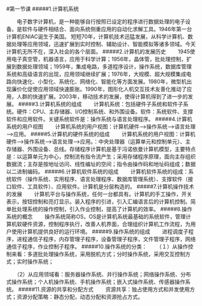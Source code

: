 #第一节课
#####1.计算机系统
   
　　电子数字计算机，是一种能够自行按照已设定的程序进行数据处理的电子设备。是软件与硬件相结合、面向系统侧重应用的自动化求解工具。1946年第一台计算机ENIAC诞生于美国。
短短70年，计算机技术迅猛发展，从科学计算机、数据处理等应用领域，迅速扩展到实时控制、辅助设计、智能模拟等诸多领域。今天计算机无所不在，深入社会的各个层面。
#####2.计算机的发展历史
 　　1945使用电子真空管，机器语言，应用于科学计算；1956年，晶体管，批处理控制，扩展到数据处理领域；1959年，集成电路，多道程序设计，操作系统，数据库管理系统和高级语言的出现，应用领域继续扩展；1976年，大规模、超大规模集成电路向快速化、小型化、系统化、网络化、智能化等方面发展。1980年，微型机出现廉价化促使应用领域快速膨胀。1990年，图形化人机交互技术友善化推动了应用，人群的快速扩展。2003年，移动技术的发展，使得计算机得到了进一步的发展。
#####3.计算机系统的组成
　　计算机系统：包括硬件子系统和软件子系统。硬件：CPU、主存储器、I/O控制系统、和外围设备。软件：系统软件、支撑软件和应用软件。关键系统软件是：操作系统与语言处理程序。
#####4.计算机系统的用户视图
　　计算机系统的用户视图：计算机硬件—>操作系统—>语言处理—>应用。
#####5.计算机的硬件系统的组成
　　计算机系统的用户视图：计算机硬件—>操作系统—>语言处理—>应用。：中央处理器（运算单元和控制单元）、主存储器、外围设备、总线。存储程序计算机是基于冯诺依曼计算机模型，主要特点是：以运算单元为中心，控制流有指令流产生；采用存储程序原理，面向主存组织数据流；主存是按地址访问、线性编址的空间；指令由操作码和地址码组成；数据以二进制编码。
#####6.计算机软件系统的组成
　　计算机软件系统的组成：系统软件（操作系统、实用程序、语言处理程序、数据库管理系统）、支撑软件（接口软件、工具软件）、应用软件。计算机是分层构造的。
#####7.计算机操作技术的发展
　　计算机平台与操作系统，任何一台都具有。计算机的手工操作，开关表示，按钮控制和亮灯显示。装入程序的引进，引入汇编语言后的计算机控制。简单批处理系统的操作控制，引入作业控制，提高了计算机的效率。
#####8.操作系统的概念
　　操作系统简称OS，OS是计算机系统最基础的系统软件，管理计算机软硬件资源，控制程序执行，改善人机界面，合理组织计算机工作流程，为用户使用计算机提供良好的运行环境。
#####9.操作系统的组成
　　进程调度子程序，进程通信子程序，内存管理子程序，设备管理子程序，文件管理子程序，网络通信子程序，作业控制子程序。
#####10.操作系统的分类：
　　（１）从操作控制来看：多道批处理操作系统，采用脱机方式；分时操作系统，采用交互控制方式；实时操作系统；

　　（2）从应用领域看：服务器操作系统、并行操作系统；网络操作系统、分布式操作系统；个人机操作系统、手机操作系统；嵌入式操作系统、传感器操作系统。
#####11.资源的共享和分配方式
　　资源共享：独占使用方式和并发使用方式；资源分配策略：静态分配，动态分配和资源抢占方式。

 
 
